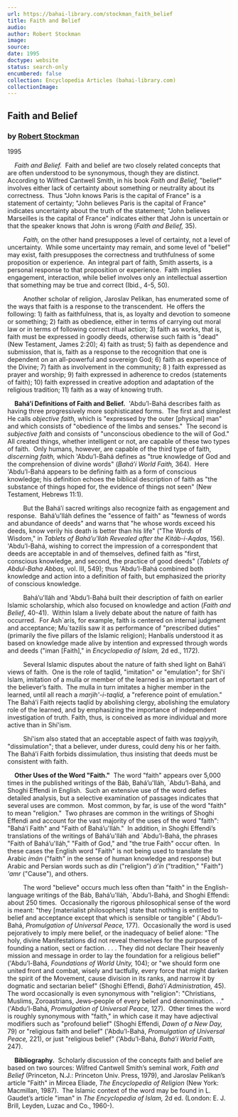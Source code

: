 ```yaml
---
url: https://bahai-library.com/stockman_faith_belief
title: Faith and Belief
audio: 
author: Robert Stockman
image: 
source: 
date: 1995
doctype: website
status: search-only
encumbered: false
collection: Encyclopedia Articles (bahai-library.com)
collectionImage: 
---
```



## Faith and Belief

### by [Robert Stockman](https://bahai-library.com/author/Robert+Stockman)

1995


    _Faith and Belief._  Faith and belief are two closely related concepts that are often understood to be synonymous, though they are distinct.  According to Wilfred Cantwell Smith, in his book _Faith and Belief,_ "belief" involves either lack of certainty about something or neutrality about its correctness.  Thus "John knows Paris is the capital of France" is a statement of certainty; "John believes Paris is the capital of France" indicates uncertainty about the truth of the statement; "John believes Marseilles is the capital of France" indicates either that John is uncertain or that the speaker knows that John is wrong (_Faith and Belief,_ 35).

         _Faith,_ on the other hand presupposes a level of certainty, not a level of uncertainty.  While some uncertainty may remain, and some level of "belief" may exist, faith presupposes the correctness and truthfulness of some proposition or experience.  An integral part of faith, Smith asserts, is a personal response to that proposition or experience.  Faith implies engagement, interaction, while belief involves only an intellectual assertion that something may be true and correct (Ibid., 4-5, 50).

         Another scholar of religion, Jaroslav Pelikan, has enumerated some of the ways that faith is a response to the transcendent.  He offers the following: 1) faith as faithfulness, that is, as loyalty and devotion to someone or something; 2) faith as obedience, either in terms of carrying out moral law or in terms of following correct ritual action; 3) faith as works, that is, faith must be expressed in goodly deeds, otherwise such faith is "dead" (New Testament, James 2:20); 4) faith as trust; 5) faith as dependence and submission, that is, faith as a response to the recognition that one is dependent on an all-powerful and sovereign God; 6) faith as experience of the Divine; 7) faith as involvement in the community; 8 ) faith expressed as prayer and worship; 9) faith expressed in adherence to credos (statements of faith); 10) faith expressed in creative adoption and adaptation of the religious tradition; 11) faith as a way of knowing truth.

    **Bahá’í Definitions of Faith and Belief.**  'Abdu’l-Bahá describes faith as having three progressively more sophisticated forms.  The first and simplest He calls _objective faith,_ which is "expressed by the outer \[physical\] man" and which consists of "obedience of the limbs and senses."  The second is _subjective faith_ and consists of "unconscious obedience to the will of God."  All created things, whether intelligent or not, are capable of these two types of faith.  Only humans, however, are capable of the third type of faith, _discerning faith,_ which 'Abdu’l-Bahá defines as "true knowledge of God and the comprehension of divine words" (_Bahá’í World Faith,_ 364).  Here 'Abdu’l-Bahá appears to be defining faith as a form of conscious knowledge; his definition echoes the biblical description of faith as "the substance of things hoped for, the evidence of things not seen" (New Testament, Hebrews 11:1).

         But the Bahá’í sacred writings also recognize faith as engagement and response.  Bahá’u'lláh defines the "essence of faith" as "fewness of words and abundance of deeds" and warns that "he whose words exceed his deeds, know verily his death is better than his life" ("The Words of Wisdom," in _Tablets of Bahá’u'lláh Revealed after the Kitáb-i-Aqdas,_ 156).  'Abdu’l-Bahá, wishing to correct the impression of a correspondent that deeds are acceptable in and of themselves, defined faith as "first, conscious knowledge, and second, the practice of good deeds" (_Tablets of Abdul-Baha Abbas,_ vol. III, 549); thus 'Abdu’l-Bahá combined both knowledge and action into a definition of faith, but emphasized the priority of conscious knowledge.

         Bahá’u'lláh and 'Abdu’l-Bahá built their description of faith on earlier Islamic scholarship, which also focused on knowledge and action (_Faith and Belief_, 40-41).  Within Islam a lively debate about the nature of faith has occurred.  For Ash\`arís, for example, faith is centered on internal judgment and acceptance; Mu\`tazilís saw it as performance of "prescribed duties" (primarily the five pillars of the Islamic religion); Hanbalís understood it as based on knowledge made alive by intention and expressed through words and deeds ("iman \[Faith\]," in _Encyclopedia of Islam,_ 2d ed., 1172).

         Several Islamic disputes about the nature of faith shed light on Bahá’í views of faith.  One is the role of taqlíd, "imitation" or "emulation"; for Shí'í Islam, imitation of a mulla or member of the learned is an important part of the believer’s faith.  The mulla in turn imitates a higher member in the learned, until all reach a _marjih'-i-taqlíd,_ a "reference point of emulation."  The Bahá’í Faith rejects taqlíd by abolishing clergy, abolishing the emulatory role of the learned, and by emphasizing the importance of independent investigation of truth. Faith, thus, is conceived as more individual and more active than in Shí'ism.

         Shí'ism also stated that an acceptable aspect of faith was _taqiyyih,_ "dissimulation"; that a believer, under duress, could deny his or her faith.  The Bahá’í Faith forbids dissimulation, thus insisting that deeds must be consistent with faith.

    **Other Uses of the Word "Faith."**  The word "faith" appears over 5,000 times in the published writings of the Báb, Bahá’u'lláh, \`Abdu’l-Bahá, and Shoghi Effendi in English.  Such an extensive use of the word defies detailed analysis, but a selective examination of passages indicates that several uses are common.  Most common, by far, is use of the word "faith" to mean "religion."  Two phrases are common in the writings of Shoghi Effendi and account for the vast majority of the uses of the word "faith": "Bahá’í Faith" and "Faith of Bahá’u'lláh."  In addition, in Shoghi Effendi’s translations of the writings of Bahá’u'lláh and \`Abdu’l-Bahá, the phrases "Faith of Bahá’u'lláh," "Faith of God," and "the true Faith" occur often.  In these cases the English word "Faith" is not being used to translate the Arabic _ímán_ ("faith" in the sense of human knowledge and response) but Arabic and Persian words such as _dín_ ("religion") _á’ín_ ("tradition," "Faith") _'amr_ ("Cause"), and others.

         The word "believe" occurs much less often than "faith" in the English-language writings of the Báb, Bahá’u'lláh, \`Abdu’l-Bahá, and Shoghi Effendi: about 250 times.  Occasionally the rigorous philosophical sense of the word is meant: "they \[materialist philosophers\] state that nothing is entitled to belief and acceptance except that which is sensible or tangible" (\`Abdu’l-Bahá, _Promulgation of Universal Peace,_ 177).  Occasionally the word is used pejoratively to imply mere belief, or the inadequacy of belief alone: "The holy, divine Manifestations did not reveal themselves for the purpose of founding a nation, sect or faction. . . . They did not declare Their heavenly mission and message in order to lay the foundation for a religious belief" ('Abdu’l-Bahá, _Foundations of World Unity,_ 104); or "we should form one united front and combat, wisely and tactfully, every force that might darken the spirit of the Movement, cause division in its ranks, and narrow it by dogmatic and sectarian belief" (Shoghi Effendi, _Bahá’í Administration,_ 45).  The word occasionally is even synonymous with "religion": "Christians, Muslims, Zoroastrians, Jews–people of every belief and denomination. . ." ('Abdu’l-Bahá, _Promulgation of Universal Peace,_ 127).  Other times the word is roughly synonymous with "faith," in which case it may have adjectival modifiers such as "profound belief" (Shoghi Effendi, _Dawn of a New Day,_ 79) or "religious faith and belief" ('Abdu’l-Bahá, _Promulgation of Universal Peace,_ 221), or just "religious belief" ('Abdu’l-Bahá, _Bahá’í World Faith,_ 247).

    **Bibliography.**  Scholarly discussion of the concepts faith and belief are based on two sources: Wilfred Cantwell Smith’s seminal work, _Faith and Belief_ (Princeton, N.J.: Princeton Univ. Press, 1979), and Jaroslav Pelikan’s article "Faith" in Mircea Eliade, _The Encyclopedia of Religion_ (New York: Macmillan, 1987).  The Islamic context of the word may be found in L. Gaudet’s article "iman" in _The Encyclopedia of Islam,_ 2d ed. (London: E. J. Brill, Leyden, Luzac and Co., 1960-).